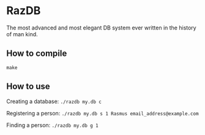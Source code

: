 RazDB
=====

The most advanced and most elegant DB system ever written in the history of man kind.

How to compile
--------------

`make`

How to use
----------

Creating a database:
`./razdb my.db c`

Registering a person:
`./razdb my.db s 1 Rasmus email_address@example.com`

Finding a person:
`./razdb my.db g 1`
